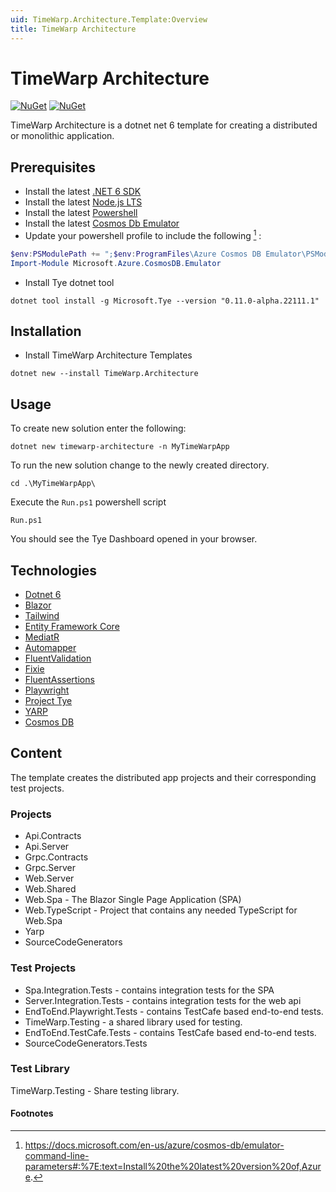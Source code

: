 ```yaml
---
uid: TimeWarp.Architecture.Template:Overview
title: TimeWarp Architecture
---
```


# TimeWarp Architecture

[![NuGet](https://img.shields.io/nuget/v/TimeWarp.Architecture.svg)](https://www.nuget.org/packages/TimeWarp.Architecture/)
[![NuGet](https://img.shields.io/nuget/dt/TimeWarp.Architecture.svg)](https://www.nuget.org/packages/TimeWarp.Architecture/)

TimeWarp Architecture is a dotnet net 6 template for creating a distributed or monolithic application.

## Prerequisites

* Install the latest [.NET 6 SDK](https://dotnet.microsoft.com/download/dotnet/6.0)
* Install the latest [Node.js LTS](https://nodejs.org/en/)
* Install the latest [Powershell](https://docs.microsoft.com/en-us/powershell/scripting/install/installing-powershell)
* Install the latest [Cosmos Db Emulator](https://docs.microsoft.com/en-us/azure/cosmos-db/local-emulator?tabs=ssl-netstd21)
* Update your powershell profile to include the following [^1] :

```powershell
$env:PSModulePath += ";$env:ProgramFiles\Azure Cosmos DB Emulator\PSModules"
Import-Module Microsoft.Azure.CosmosDB.Emulator
```

* Install Tye dotnet tool

```console
dotnet tool install -g Microsoft.Tye --version "0.11.0-alpha.22111.1"
```

## Installation

* Install TimeWarp Architecture Templates
  
```console
dotnet new --install TimeWarp.Architecture
```

## Usage

To create new solution enter the following:

```console
dotnet new timewarp-architecture -n MyTimeWarpApp
```

To run the new solution change to the newly created directory.

```console
cd .\MyTimeWarpApp\
```

Execute the `Run.ps1` powershell script

```console
Run.ps1
```

You should see the Tye Dashboard opened in your browser.

## Technologies

* [Dotnet 6](https://dotnet.microsoft.com/en-us/download/dotnet/6.0)
* [Blazor](https://docs.microsoft.com/en-us/aspnet/core/blazor/?view=aspnetcore-6.0)
* [Tailwind](https://tailwindcss.com/)
* [Entity Framework Core](https://docs.microsoft.com/en-us/ef/core/)
* [MediatR](https://github.com/jbogard/MediatR)
* [Automapper](https://automapper.org/)
* [FluentValidation](https://fluentvalidation.net/)
* [Fixie](https://github.com/fixie/fixie/wiki)
* [FluentAssertions](https://fluentassertions.com/)
* [Playwright](https://playwright.dev/)
* [Project Tye](https://github.com/dotnet/tye)
* [YARP](https://microsoft.github.io/reverse-proxy/)
* [Cosmos DB](https://docs.microsoft.com/en-us/azure/cosmos-db/introduction)

## Content

The template creates the distributed app projects and their corresponding test projects.

### Projects

* Api.Contracts
* Api.Server
* Grpc.Contracts
* Grpc.Server
* Web.Server
* Web.Shared
* Web.Spa - The Blazor Single Page Application (SPA)
* Web.TypeScript - Project that contains any needed TypeScript for Web.Spa
* Yarp
* SourceCodeGenerators

### Test Projects

* Spa.Integration.Tests - contains integration tests for the SPA
* Server.Integration.Tests - contains integration tests for the web api
* EndToEnd.Playwright.Tests - contains TestCafe based end-to-end tests.
* TimeWarp.Testing - a shared library used for testing.
* EndToEnd.TestCafe.Tests - contains TestCafe based end-to-end tests.
* SourceCodeGenerators.Tests

### Test Library

TimeWarp.Testing - Share testing library.

#### Footnotes

[^1]: https://docs.microsoft.com/en-us/azure/cosmos-db/emulator-command-line-parameters#:%7E:text=Install%20the%20latest%20version%20of,Azure.
